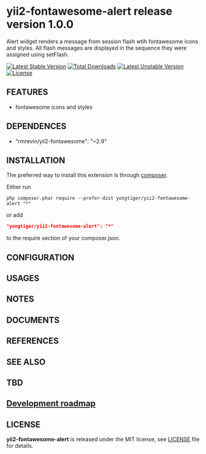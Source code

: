 # yii2-fontawesome-alert release version 1.0.0

Alert widget renders a message from session flash wtih fontawesome icons and styles. All flash messages are displayed in the sequence they were assigned using setFlash.

[![Latest Stable Version](https://poser.pugx.org/yongtiger/yii2-fontawesome-alert/v/stable)](https://packagist.org/packages/yongtiger/yii2-fontawesome-alert)
[![Total Downloads](https://poser.pugx.org/yongtiger/yii2-fontawesome-alert/downloads)](https://packagist.org/packages/yongtiger/yii2-fontawesome-alert) 
[![Latest Unstable Version](https://poser.pugx.org/yongtiger/yii2-fontawesome-alert/v/unstable)](https://packagist.org/packages/yongtiger/yii2-fontawesome-alert)
[![License](https://poser.pugx.org/yongtiger/yii2-fontawesome-alert/license)](https://packagist.org/packages/yongtiger/yii2-fontawesome-alert)


## FEATURES

* fontawesome icons and styles


## DEPENDENCES

* "rmrevin/yii2-fontawesome": "~2.9"


## INSTALLATION   

The preferred way to install this extension is through [composer](http://getcomposer.org/download/).

Either run

```
php composer.phar require --prefer-dist yongtiger/yii2-fontawesome-alert "*"
```

or add

```json
"yongtiger/yii2-fontawesome-alert": "*"
```

to the require section of your composer.json.


## CONFIGURATION


## USAGES


## NOTES


## DOCUMENTS


## REFERENCES


## SEE ALSO


## TBD


## [Development roadmap](docs/development-roadmap.md)


## LICENSE 
**yii2-fontawesome-alert** is released under the MIT license, see [LICENSE](https://opensource.org/licenses/MIT) file for details.